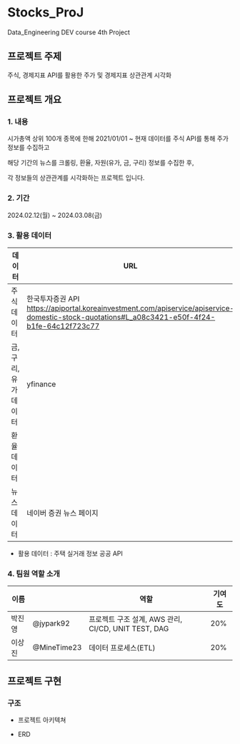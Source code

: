 # Stocks_ProJ
Data_Engineering DEV course 4th Project

## 프로젝트 주제
주식, 경제지표 API를 활용한 주가 및 경제지표 상관관계 시각화

## 프로젝트 개요

### 1. 내용
시가총액 상위 100개 종목에 한해 2021/01/01 ~ 현재 데이터를 주식 API를 통해 주가 정보를 수집하고

해당 기간의 뉴스를 크롤링, 환율, 자원(유가, 금, 구리) 정보를 수집한 후,

각 정보들의 상관관계를 시각화하는 프로젝트 입니다. 

### 2. 기간
  2024.02.12(월) ~ 2024.03.08(금)

### 3. 활용 데이터
   
  | 데이터 | URL |
  |---|---|
  | 주식 데이터 | 한국투자증권 API https://apiportal.koreainvestment.com/apiservice/apiservice-domestic-stock-quotations#L_a08c3421-e50f-4f24-b1fe-64c12f723c77 |
  | 금,구리,유가 데이터 | yfinance |
  | 환율 데이터 |  |
  | 뉴스 데이터 | 네이버 증권 뉴스 페이지 |
  
 - 활용 데이터 : 주택 실거래 정보 공공 API

### 4. 팀원 역할 소개
   
  |이름||역할|기여도|
  | ---|---| ---| ---|
  |박진영 |@jypark92 | 프로젝트 구조 설계, AWS 관리, CI/CD, UNIT TEST, DAG| 20%|
  |이상진 |@MineTime23 | 데이터 프로세스(ETL) |20%|

## 프로젝트 구현
### 구조
- 프로젝트 아키텍쳐

- ERD

